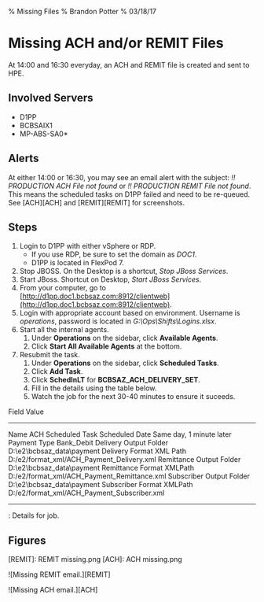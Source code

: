 % Missing Files
% Brandon Potter
% 03/18/17

# Missing ACH and/or REMIT Files

At 14:00 and 16:30 everyday, an ACH and REMIT file is created and sent to HPE.

## Involved Servers

- D1PP
- BCBSAIX1
- MP-ABS-SA0*

## Alerts

At either 14:00 or 16:30, you may see an email alert with the subject:
_!! PRODUCTION ACH File not found_ or _!! PRODUCTION REMIT File not found_. This
means the scheduled tasks on D1PP failed and need to be re-queued. See [ACH][ACH]
and [REMIT][REMIT] for screenshots.

## Steps

1. Login to D1PP with either vSphere or RDP.
    - If you use RDP, be sure to set the domain as *DOC1*.
    - D1PP is located in FlexPod 7.
1. Stop JBOSS. On the Desktop is a shortcut, _Stop JBoss Services_.
1. Start JBoss. Shortcut on Desktop, _Start JBoss Services_.
1. From your computer, go to
  [http://d1pp.doc1.bcbsaz.com:8912/clientweb](http://d1pp.doc1.bcbsaz.com:8912/clientweb).
1. Login with appropriate account based on environment.
  Username is _operations_, password is located in _G:\\Ops\\Shifts\\Logins.xlsx_.
1. Start all the internal agents.
    1. Under **Operations** on the sidebar, click **Available Agents**.
    1. Click **Start All Available Agents** at the bottom.
1. Resubmit the task.
    1. Under **Operations** on the sidebar, click **Scheduled Tasks**.
    1. Click **Add Task**.
    1. Click **SchedInLT** for **BCBSAZ_ACH_DELIVERY_SET**.
    1. Fill in the details using the table below.
    1. Watch the job for the next 30-40 minutes to ensure it suceeds.

Field                          Value
---------------------------    -----------------------
Name                           ACH Scheduled Task
Scheduled Date                 Same day, 1 minute later
Payment Type                   Bank_Debit
Delivery Output Folder         D:\\e2\\bcbsaz_data\\payment
Delivery Format XML Path       D:/e2/format_xml/ACH_Payment_Delivery.xml
Remittance Output Folder       D:\\e2\\bcbsaz_data\\payment
Remittance Format XMLPath      D:/e2/format_xml/ACH_Payment_Remittance.xml
Subscriber Output Folder       D:\\e2\\bcbsaz_data\\payment
Subscriber Format XMLPath      D:/e2/format_xml/ACH_Payment_Subscriber.xml
--------------------------     ----------------------------

: Details for job.

## Figures

[REMIT]: REMIT missing.png
[ACH]: ACH missing.png

![Missing REMIT email.][REMIT]

![Missing ACH email.][ACH]
